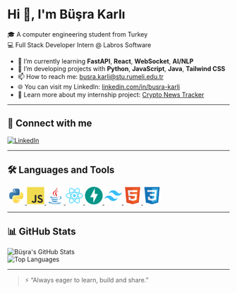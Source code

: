# Hi 👋, I'm Büşra Karlı

🎓 A computer engineering student from Turkey  
💻 Full Stack Developer Intern @ Labros Software

- 🌱 I’m currently learning **FastAPI**, **React**, **WebSocket**, **AI/NLP**
- 🔭 I’m developing projects with **Python**, **JavaScript**, **Java**, **Tailwind CSS**
- 📫 How to reach me: busra.karli@stu.rumeli.edu.tr
- 🌐 You can visit my LinkedIn: [linkedin.com/in/busra-karli](https://www.linkedin.com/in/busra-karli/)
- 📰 Learn more about my internship project: [Crypto News Tracker](https://github.com/busrakarli/kripto-haber-takip)

---

## 🌱 Connect with me  
[![LinkedIn](https://img.shields.io/badge/LinkedIn-blue?logo=linkedin&style=for-the-badge)](https://www.linkedin.com/in/busra-karli/)

---

## 🛠️ Languages and Tools

<p align="left">
  <a href="https://www.python.org/" target="_blank">
    <img src="https://raw.githubusercontent.com/devicons/devicon/master/icons/python/python-original.svg" alt="Python" width="40" height="40"/>
  </a>
  <a href="https://developer.mozilla.org/en-US/docs/Web/JavaScript" target="_blank">
    <img src="https://raw.githubusercontent.com/devicons/devicon/master/icons/javascript/javascript-original.svg" alt="JavaScript" width="40" height="40"/>
  </a>
  <a href="https://www.java.com/" target="_blank">
    <img src="https://raw.githubusercontent.com/devicons/devicon/master/icons/java/java-original.svg" alt="Java" width="40" height="40"/>
  </a>
  <a href="https://reactjs.org/" target="_blank">
    <img src="https://raw.githubusercontent.com/devicons/devicon/master/icons/react/react-original.svg" alt="React" width="40" height="40"/>
  </a>
  <a href="https://fastapi.tiangolo.com/" target="_blank">
    <img src="https://raw.githubusercontent.com/devicons/devicon/master/icons/fastapi/fastapi-original.svg" alt="FastAPI" width="40" height="40"/>
  </a>
  <a href="https://tailwindcss.com/" target="_blank">
    <img src="https://raw.githubusercontent.com/devicons/devicon/master/icons/tailwindcss/tailwindcss-plain.svg" alt="Tailwind CSS" width="40" height="40"/>
  </a>
  <a href="https://developer.mozilla.org/en-US/docs/Web/HTML" target="_blank">
    <img src="https://raw.githubusercontent.com/devicons/devicon/master/icons/html5/html5-original.svg" alt="HTML5" width="40" height="40"/>
  </a>
  <a href="https://developer.mozilla.org/en-US/docs/Web/CSS" target="_blank">
    <img src="https://raw.githubusercontent.com/devicons/devicon/master/icons/css3/css3-original.svg" alt="CSS3" width="40" height="40"/>
  </a>
</p>

---

## 📊 GitHub Stats  

![Büşra's GitHub Stats](https://github-readme-stats.vercel.app/api?username=busrakarli&show_icons=true&theme=default)  
![Top Languages](https://github-readme-stats.vercel.app/api/top-langs/?username=busrakarli&layout=compact&theme=default)

---

> ⚡ “Always eager to learn, build and share.”
